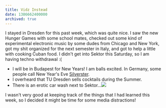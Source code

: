 ```yaml
---
title: Vidz Instead
date: 1386662400000
archived: true
---
```


I stayed in Dresden for this past week, which was quite nice. I saw the
new Hunger Games with some school mates, checked out some kind of
experimental electronic music by some dudes from Chicago and New York,
got my shit organized for the next semester in Italy, and got to help a
little with cooking Cuban food. I didn't get into Sektor this Saturday,
so I am having techno withdrawal :( 

-   I will be in Budapest for New Years! I am balls excited. In Germany,
    some people call New Year's Eve
    [Silverster](http://en.wikipedia.org/wiki/Silvester).
-   I overheard that TU Dresden sells cocktails during the Summer.
-   There is an erotic car wash next to
    Sektor...![](https://66.media.tumblr.com/33eaa2b09945f7c9b1d51fdd524c9fb9/tumblr_inline_mxlf6nBiXv1rctsd6.png)

I wasn't very good at keeping track of the things that I had learned
this week, so I decided it might be time for some media distractions!
